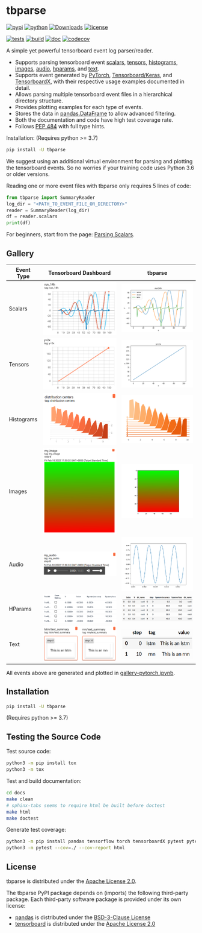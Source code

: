 # tbparse

[![pypi](https://img.shields.io/pypi/v/tbparse)](https://pypi.org/project/tbparse/)
[![python](https://img.shields.io/pypi/pyversions/tbparse)](https://pypi.org/project/tbparse/)
[![Downloads](https://pepy.tech/badge/tbparse)](https://pepy.tech/project/tbparse)
[![license](https://img.shields.io/pypi/l/tbparse)](https://github.com/j3soon/tbparse/blob/master/LICENSE)

[![tests](https://img.shields.io/github/workflow/status/j3soon/tbparse/tests?label=tests)](https://github.com/j3soon/tbparse/actions/workflows/test-with-tox.yaml)
[![build](https://img.shields.io/github/workflow/status/j3soon/tbparse/build)](https://github.com/j3soon/tbparse/actions/workflows/publish-to-pypi.yaml)
[![doc](https://readthedocs.org/projects/tbparse/badge/?version=latest)](https://tbparse.readthedocs.io/en/latest)
[![codecov](https://codecov.io/gh/j3soon/tbparse/branch/master/graph/badge.svg?token=ASxeqFrMom)](https://codecov.io/gh/j3soon/tbparse)

A simple yet powerful tensorboard event log parser/reader.

* Supports parsing tensorboard event [scalars](https://tbparse.readthedocs.io/en/latest/pages/parsing-scalars.html), [tensors](https://tbparse.readthedocs.io/en/latest/pages/parsing-tensors.html), [histograms](https://tbparse.readthedocs.io/en/latest/pages/parsing-histograms.html), [images](https://tbparse.readthedocs.io/en/latest/pages/parsing-images.html), [audio](https://tbparse.readthedocs.io/en/latest/pages/parsing-audio.html), [hparams](https://tbparse.readthedocs.io/en/latest/pages/parsing-hparams.html), and [text](https://tbparse.readthedocs.io/en/latest/pages/parsing-text.html).
* Supports event generated by
  [PyTorch](https://pytorch.org/docs/stable/tensorboard.html), [Tensorboard/Keras](https://www.tensorflow.org/tensorboard), and [TensorboardX](https://github.com/lanpa/tensorboardX), with their respective usage examples documented in detail.
* Allows parsing multiple tensorboard event files in a hierarchical directory structure.
* Provides plotting examples for each type of events.
* Stores the data in [pandas.DataFrame](https://pandas.pydata.org/pandas-docs/stable/reference/api/pandas.DataFrame.html) to allow advanced filtering.
* Both the documentation and code have high test coverage rate.
* Follows [PEP 484](https://www.python.org/dev/peps/pep-0484/) with full type hints.

Installation: (Requires python >= 3.7)

```sh
pip install -U tbparse
```

We suggest using an additional virtual environment for parsing and plotting the tensorboard events. So no worries if your training code uses Python 3.6 or older versions. 

Reading one or more event files with tbparse only requires 5 lines of code:

```py
from tbparse import SummaryReader
log_dir = "<PATH_TO_EVENT_FILE_OR_DIRECTORY>"
reader = SummaryReader(log_dir)
df = reader.scalars
print(df)
```

For beginners, start from the page: [Parsing Scalars](https://tbparse.readthedocs.io/en/latest/pages/parsing-scalars.html).

## Gallery

| Event Type | Tensorboard Dashboard                        | tbparse                                 |
|------------|----------------------------------------------|-----------------------------------------|
| Scalars    | ![](docs/images/tb-dashboard/scalars.png)    | ![](docs/images/tbparse/scalars.png)    |
| Tensors    | ![](docs/images/tb-dashboard/tensors.png)    | ![](docs/images/tbparse/tensors.png)    |
| Histograms | ![](docs/images/tb-dashboard/histograms.png) | ![](docs/images/tbparse/histograms.png) |
| Images     | ![](docs/images/tb-dashboard/images.png)     | ![](docs/images/tbparse/images.png)     |
| Audio      | ![](docs/images/tb-dashboard/audio.png)      | ![](docs/images/tbparse/audio.png)      |
| HParams    | ![](docs/images/tb-dashboard/hparams.png)    | ![](docs/images/tbparse/hparams.png)    |
| Text       | ![](docs/images/tb-dashboard/text.png)       | ![](docs/images/tbparse/text.png)       |

All events above are generated and plotted in [gallery-pytorch.ipynb](docs/notebooks/gallery-pytorch.ipynb).

## Installation

```sh
pip install -U tbparse
```

(Requires python >= 3.7)

## Testing the Source Code

Test source code:

```sh
python3 -m pip install tox
python3 -m tox
```

Test and build documentation:

```sh
cd docs
make clean
# sphinx-tabs seems to require html be built before doctest
make html
make doctest
```

Generate test coverage:

```sh
python3 -m pip install pandas tensorflow torch tensorboardX pytest pytest-cov
python3 -m pytest --cov=./ --cov-report html
```

## License

tbparse is distributed under the [Apache License 2.0](LICENSE).

The tbparse PyPI package depends on (imports) the following third-party package. Each third-party software package is provided under its own license:
- [pandas](https://github.com/pandas-dev/pandas) is distributed under the [BSD-3-Clause License ](https://github.com/pandas-dev/pandas/blob/main/LICENSE)
- [tensorboard](https://github.com/tensorflow/tensorboard) is distributed under the [Apache License 2.0](https://github.com/tensorflow/tensorboard/blob/master/LICENSE)
